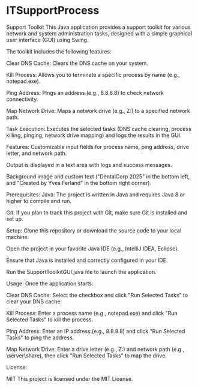 # ITSupportProcess
Support Toolkit
This Java application provides a support toolkit for various network and system administration tasks, designed with a simple graphical user interface (GUI) using Swing.

The toolkit includes the following features:

Clear DNS Cache: Clears the DNS cache on your system.

Kill Process: Allows you to terminate a specific process by name (e.g., notepad.exe).

Ping Address: Pings an address (e.g., 8.8.8.8) to check network connectivity.

Map Network Drive: Maps a network drive (e.g., Z:) to a specified network path.

Task Execution: Executes the selected tasks (DNS cache clearing, process killing, pinging, network drive mapping) and logs the results in the GUI.

Features:
Customizable input fields for process name, ping address, drive letter, and network path.

Output is displayed in a text area with logs and success messages.

Background image and custom text ("DentalCorp 2025" in the bottom left, and "Created by Yves Ferland" in the bottom right corner).

Prerequisites:
Java: The project is written in Java and requires Java 8 or higher to compile and run.

Git: If you plan to track this project with Git, make sure Git is installed and set up.

Setup:
Clone this repository or download the source code to your local machine.

Open the project in your favorite Java IDE (e.g., IntelliJ IDEA, Eclipse).

Ensure that Java is installed and correctly configured in your IDE.

Run the SupportToolkitGUI.java file to launch the application.

Usage:
Once the application starts:

Clear DNS Cache: Select the checkbox and click "Run Selected Tasks" to clear your DNS cache.

Kill Process: Enter a process name (e.g., notepad.exe) and click "Run Selected Tasks" to kill the process.

Ping Address: Enter an IP address (e.g., 8.8.8.8) and click "Run Selected Tasks" to ping the address.

Map Network Drive: Enter a drive letter (e.g., Z:) and network path (e.g., \\server\share), then click "Run Selected Tasks" to map the drive.

License:

MIT
This project is licensed under the MIT License.
